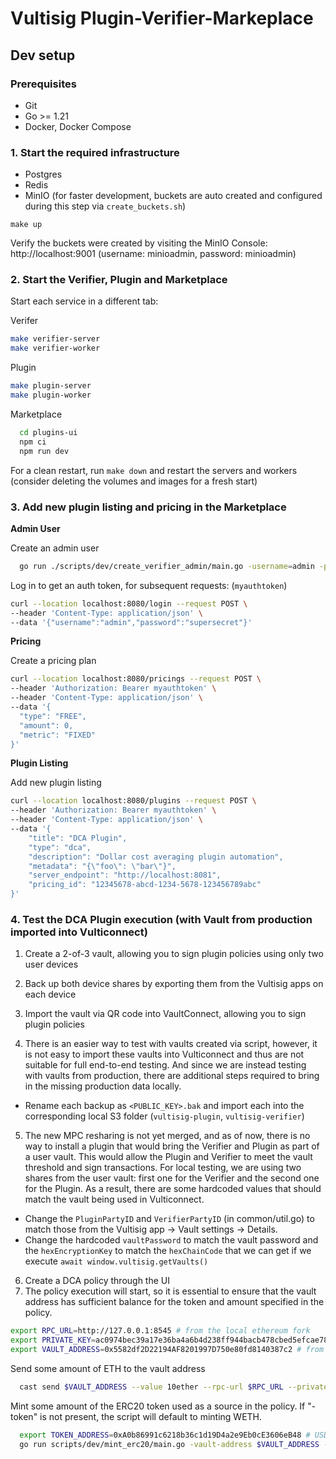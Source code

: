 # Vultisig Plugin-Verifier-Markeplace

## Dev setup

### Prerequisites

- Git
- Go >= 1.21
- Docker, Docker Compose


### 1. Start the required infrastructure

- Postgres
- Redis
- MinIO (for faster development, buckets are auto created and configured during this step via `create_buckets.sh`)

`make up`

Verify the buckets were created by visiting the MinIO Console: 
http://localhost:9001 (username: minioadmin, password: minioadmin)


### 2. Start the Verifier, Plugin and Marketplace

Start each service in a different tab:

Verifer

```sh
make verifier-server
make verifier-worker
```

Plugin

```sh
make plugin-server
make plugin-worker
```

Marketplace

```sh
  cd plugins-ui
  npm ci
  npm run dev
```

For a clean restart, run `make down` and restart the servers and workers (consider deleting the volumes and images for a fresh start)


### 3. Add new plugin listing and pricing in the Marketplace

**Admin User**

Create an admin user

```sh
  go run ./scripts/dev/create_verifier_admin/main.go -username=admin -password=supersecret
```

Log in to get an auth token, for subsequent requests: (`myauthtoken`)

```sh
curl --location localhost:8080/login --request POST \
--header 'Content-Type: application/json' \
--data '{"username":"admin","password":"supersecret"}'
```

**Pricing**

Create a pricing plan

```sh
curl --location localhost:8080/pricings --request POST \
--header 'Authorization: Bearer myauthtoken' \
--header 'Content-Type: application/json' \
--data '{
  "type": "FREE",
  "amount": 0,
  "metric": "FIXED"
}'
```

**Plugin Listing**

Add new plugin listing

```sh
curl --location localhost:8080/plugins --request POST \
--header 'Authorization: Bearer myauthtoken' \
--header 'Content-Type: application/json' \
--data '{
    "title": "DCA Plugin",
    "type": "dca",
    "description": "Dollar cost averaging plugin automation",
    "metadata": "{\"foo\": \"bar\"}",
    "server_endpoint": "http://localhost:8081",
    "pricing_id": "12345678-abcd-1234-5678-123456789abc"
}'
```


### 4. Test the DCA Plugin execution (with Vault from production imported into Vulticonnect)

1. Create a 2-of-3 vault, allowing you to sign plugin policies using only two user devices
2. Back up both device shares by exporting them from the Vultisig apps on each device
3. Import the vault via QR code into VaultConnect, allowing you to sign plugin policies

4. There is an easier way to test with vaults created via script, however, it is not easy to import these vaults into Vulticonnect and thus are not suitable for full end-to-end testing. And since we are instead testing with vaults from production, there are additional steps required to bring in the missing production data locally.
  - Rename each backup as `<PUBLIC_KEY>.bak` and import each into the corresponding local S3 folder (`vultisig-plugin`, `vultisig-verifier`)

5. The new MPC resharing is not yet merged, and as of now, there is no way to install a plugin that would bring the Verifier and Plugin as part of a user vault. This would allow the Plugin and Verifier to meet the vault threshold and sign transactions. For local testing, we are using two shares from the user vault: first one for the Verifier and the second one for the Plugin. As a result, there are some hardcoded values that should match the vault being used in Vulticonnect.
  - Change the `PluginPartyID` and `VerifierPartyID` (in common/util.go) to match those from the Vultisig app -> Vault settings -> Details.
  - Change the hardcoded `vaultPassword` to match the vault password and the `hexEncryptionKey` to match the `hexChainCode` that we can get if we execute `await window.vultisig.getVaults()`

6. Create a DCA policy through the UI
7. The policy execution will start, so it is essential to ensure that the vault address has sufficient balance for the token and amount specified in the policy.

```sh
export RPC_URL=http://127.0.0.1:8545 # from the local ethereum fork
export PRIVATE_KEY=ac0974bec39a17e36ba4a6b4d238ff944bacb478cbed5efcae784d7bf4f2ff80 # from the local ethereum fork
export VAULT_ADDRESS=0x5582df2D22194AF8201997D750e80fd8140387c2 # from the vultisig app
```

Send some amount of ETH to the vault address

```sh
  cast send $VAULT_ADDRESS --value 10ether --rpc-url $RPC_URL --private-key $PRIVATE_KEY
```

Mint some amount of the ERC20 token used as a source in the policy. If "-token" is not present, the script will default to minting WETH.

```sh
  export TOKEN_ADDRESS=0xA0b86991c6218b36c1d19D4a2e9Eb0cE3606eB48 # USDC in this case
  go run scripts/dev/mint_erc20/main.go -vault-address $VAULT_ADDRESS -token $TOKEN_ADDRESS
```
